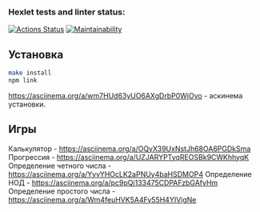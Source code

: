 ### Hexlet tests and linter status:

[![Actions Status](https://github.com/Cainit0/frontend-project-44/actions/workflows/hexlet-check.yml/badge.svg)](https://github.com/Cainit0/frontend-project-44/actions)
[![Maintainability](https://api.codeclimate.com/v1/badges/55140daaee693a8c6406/maintainability)](https://codeclimate.com/github/Cainit0/frontend-project-44/maintainability)

## Установка

```bash
make install
npm link
```
https://asciinema.org/a/wm7HUd63yUO6AXgDrbP0WjOyo - аскинема установки.

## Игры

Калькулятор - https://asciinema.org/a/OQyX39UxNstJh68OA6PGDkSma
Прогрессия - https://asciinema.org/a/UZJARYPTyqREOSBk9CWKhhyqK
Определение четного числа - https://asciinema.org/a/YyvYHOcLK2aPNUy4baHSDMOP4
Определение НОД - https://asciinema.org/a/pc9pQj133475CDPAFzbGAfvHm
Определение простого числа - https://asciinema.org/a/Wm4feuHVK5A4Fy55H4YIVigNe